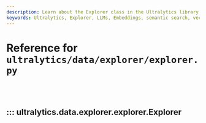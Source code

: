 ```yaml
---
description: Learn about the Explorer class in the Ultralytics library. Supports features like semantic search, SQL queries to natural language search powered by LLMs
keywords: Ultralytics, Explorer, LLMs, Embeddings, semantic search, vector similarity search, AI queries, SQL queries, computer vision, dataset exploration, image search, OpenAI integration
---
```


# Reference for `ultralytics/data/explorer/explorer.py`


<br><br>

## ::: ultralytics.data.explorer.explorer.Explorer

<br><br>
